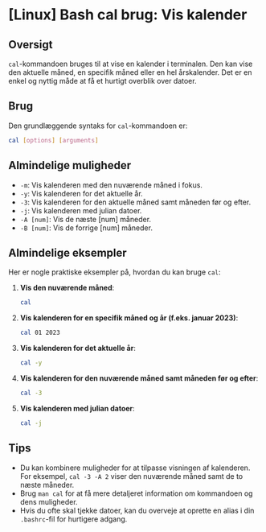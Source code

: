 # [Linux] Bash cal brug: Vis kalender

## Oversigt
`cal`-kommandoen bruges til at vise en kalender i terminalen. Den kan vise den aktuelle måned, en specifik måned eller en hel årskalender. Det er en enkel og nyttig måde at få et hurtigt overblik over datoer.

## Brug
Den grundlæggende syntaks for `cal`-kommandoen er:

```bash
cal [options] [arguments]
```

## Almindelige muligheder
- `-m`: Vis kalenderen med den nuværende måned i fokus.
- `-y`: Vis kalenderen for det aktuelle år.
- `-3`: Vis kalenderen for den aktuelle måned samt måneden før og efter.
- `-j`: Vis kalenderen med julian datoer.
- `-A [num]`: Vis de næste [num] måneder.
- `-B [num]`: Vis de forrige [num] måneder.

## Almindelige eksempler
Her er nogle praktiske eksempler på, hvordan du kan bruge `cal`:

1. **Vis den nuværende måned**:
   ```bash
   cal
   ```

2. **Vis kalenderen for en specifik måned og år (f.eks. januar 2023)**:
   ```bash
   cal 01 2023
   ```

3. **Vis kalenderen for det aktuelle år**:
   ```bash
   cal -y
   ```

4. **Vis kalenderen for den nuværende måned samt måneden før og efter**:
   ```bash
   cal -3
   ```

5. **Vis kalenderen med julian datoer**:
   ```bash
   cal -j
   ```

## Tips
- Du kan kombinere muligheder for at tilpasse visningen af kalenderen. For eksempel, `cal -3 -A 2` viser den nuværende måned samt de to næste måneder.
- Brug `man cal` for at få mere detaljeret information om kommandoen og dens muligheder.
- Hvis du ofte skal tjekke datoer, kan du overveje at oprette en alias i din `.bashrc`-fil for hurtigere adgang.